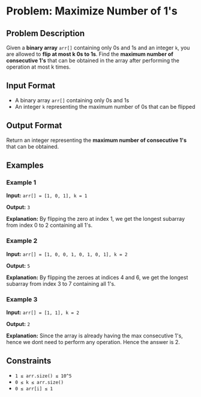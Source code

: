 
# Problem: Maximize Number of 1's

## Problem Description
Given a **binary array** `arr[]` containing only 0s and 1s and an integer `k`, you are allowed to **flip at most k 0s to 1s**. Find the **maximum number of consecutive 1's** that can be obtained in the array after performing the operation at most k times.

## Input Format
- A binary array `arr[]` containing only 0s and 1s
- An integer `k` representing the maximum number of 0s that can be flipped

## Output Format
Return an integer representing the **maximum number of consecutive 1's** that can be obtained.

## Examples

### Example 1
**Input:** `arr[] = [1, 0, 1], k = 1`<br/>

**Output:** `3`<br/>

**Explanation:** By flipping the zero at index 1, we get the longest subarray from index 0 to 2 containing all 1's.

### Example 2
**Input:** `arr[] = [1, 0, 0, 1, 0, 1, 0, 1], k = 2`<br/>

**Output:** `5`<br/>

**Explanation:** By flipping the zeroes at indices 4 and 6, we get the longest subarray from index 3 to 7 containing all 1's.

### Example 3
**Input:** `arr[] = [1, 1], k = 2`<br/>

**Output:** `2`<br/>

**Explanation:** Since the array is already having the max consecutive 1's, hence we dont need to perform any operation. Hence the answer is 2.

## Constraints
- `1 ≤ arr.size() ≤ 10^5`
- `0 ≤ k ≤ arr.size()`
- `0 ≤ arr[i] ≤ 1`

